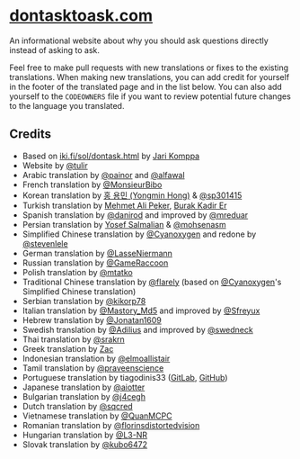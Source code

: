 # [dontasktoask.com](https://dontasktoask.com)
An informational website about why you should ask questions directly instead of
asking to ask.

Feel free to make pull requests with new translations or fixes to the existing
translations. When making new translations, you can add credit for yourself in
the footer of the translated page and in the list below. You can also add
yourself to the `CODEOWNERS` file if you want to review potential future
changes to the language you translated.

## Credits
* Based on [iki.fi/sol/dontask.html](https://www.iki.fi/sol/dontask.html) by [Jari Komppa](https://www.iki.fi/sol/)
* Website by [@tulir](https://github.com/tulir)
* Arabic translation by [@painor](https://github.com/painor) and [@alfawal](https://github.com/alfawal)
* French translation by [@MonsieurBibo](https://github.com/MonsieurBibo)
* Korean translation by [홍 용민 (Yongmin Hong)](https://revi.omg.lol/) & [@sp301415](https://github.com/sp301415)
* Turkish translation by [Mehmet Ali Peker](https://github.com/MrPeker/), [Burak Kadir Er](https://github.com/Ksenofanex)
* Spanish translation by [@danirod](https://github.com/danirod) and improved by [@mreduar](https://github.com/mreduar)
* Persian translation by [Yosef Salmalian](https://github.com/usefss) & [@mohsenasm](https://github.com/mohsenasm)
* Simplified Chinese translation by [@Cyanoxygen](https://github.com/cyanoxygen) and redone by [@stevenlele](https://github.com/stevenlele)
* German translation by [@LasseNiermann](https://github.com/LasseNiermann)
* Russian translation by [@GameRaccoon](https://github.com/gameraccoon)
* Polish translation by [@mtatko](https://github.com/mtatko)
* Traditional Chinese translation by [@flarely](https://github.com/flarely) (based on [@Cyanoxygen](https://github.com/cyanoxygen)'s Simplified Chinese translation)
* Serbian translation by [@kikorp78](https://github.com/kikorp78)
* Italian translation by [@Mastory_Md5](https://github.com/MastoryMd5) and improved by [@Sfreyux](https://github.com/sfreyux)
* Hebrew translation by [@Jonatan1609](https://github.com/jonatan1609)
* Swedish translation by [@Adilius](https://github.com/Adilius) and improved by [@swedneck](https://github.com/swedneck)
* Thai translation by [@srakrn](https://github.com/srakrn)
* Greek translation by [Zac](https://github.com/trash-guy)
* Indonesian translation by [@elmoallistair](https://github.com/elmoallistair)
* Tamil translation by [@praveenscience](https://github.com/praveenscience)
* Portuguese translation by tiagodinis33 \([GitLab](https://gitlab.com/tiagodinis33), [GitHub](https://github.com/tiagodinis33)\)
* Japanese translation by [@aiotter](https://github.com/aiotter)
* Bulgarian translation by [@j4cegh](https://github.com/j4cegh)
* Dutch translation by [@sqcred](https://github.com/sqcred)
* Vietnamese translation by [@QuanMCPC](https://github.com/QuanMCPC)
* Romanian translation by [@florinsdistortedvision](https://github.com/florinsdistortedvision)
* Hungarian translation by [@L3-NR](https://github.com/L3-NR)
* Slovak translation by [@kubo6472](https://github.com/kubo6472)
